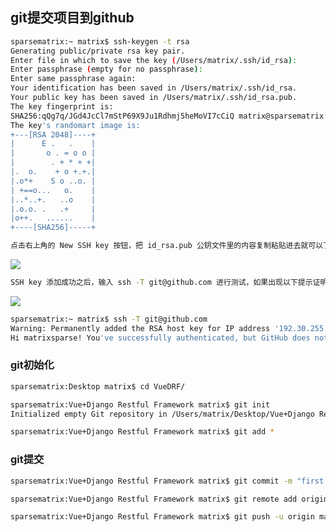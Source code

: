 ## git提交项目到github
```bash
sparsematrix:~ matrix$ ssh-keygen -t rsa
Generating public/private rsa key pair.
Enter file in which to save the key (/Users/matrix/.ssh/id_rsa):
Enter passphrase (empty for no passphrase):
Enter same passphrase again:
Your identification has been saved in /Users/matrix/.ssh/id_rsa.
Your public key has been saved in /Users/matrix/.ssh/id_rsa.pub.
The key fingerprint is:
SHA256:qQg7q/JGd4JcCl7mStP69X9Ju1Rdhmj5heMoVI7cCiQ matrix@sparsematrix.local
The key's randomart image is:
+---[RSA 2048]----+
|      E .   .    |
|       o . = o o |
|        . + * + +|
|.  o.    + o +.+.|
|.o*+    S o ..o. |
| +==o...   o.    |
|..*..+.   ..o    |
|.o.o. .   .+     |
|o++.   ......    |
+----[SHA256]-----+
```
```bash
点击右上角的 New SSH key 按钮，把 id_rsa.pub 公钥文件里的内容复制粘贴进去就可以了
```
![](http://ww1.sinaimg.cn/large/dc05ba18gy1fj4zzz2e6ej21a80ewn00.jpg)
```bash
SSH key 添加成功之后，输入 ssh -T git@github.com 进行测试，如果出现以下提示证明添加成功了
```
![](http://ww1.sinaimg.cn/large/dc05ba18gy1fj4zzzfnfwj21s00440wk.jpg)
```bash
sparsematrix:~ matrix$ ssh -T git@github.com
Warning: Permanently added the RSA host key for IP address '192.30.255.113' to the list of known hosts.
Hi matrixsparse! You've successfully authenticated, but GitHub does not provide shell access.
```
### git初始化
```bash
sparsematrix:Desktop matrix$ cd VueDRF/
```
```bash
sparsematrix:Vue+Django Restful Framework matrix$ git init
Initialized empty Git repository in /Users/matrix/Desktop/Vue+Django Restful Framework/.git/
```
```bash
sparsematrix:Vue+Django Restful Framework matrix$ git add *
```
### git提交
```bash
sparsematrix:Vue+Django Restful Framework matrix$ git commit -m "first commit"
```
```bash
sparsematrix:Vue+Django Restful Framework matrix$ git remote add origin git@github.com:matrixsparse/Vue-Django-REST-Framework-Practice.git
```
```bash
sparsematrix:Vue+Django Restful Framework matrix$ git push -u origin master
```

